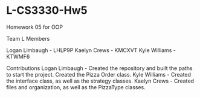 # L-CS3330-Hw5
Homework 05 for OOP

Team L Members

Logan Limbaugh - LHLP9P
Kaelyn Crews - KMCXVT
Kyle Williams - KTWMF6

Contributions
Logan Limbaugh - Created the repository and built the paths to start the project. Created the Pizza Order class.
Kyle Williams - Created the interface class, as well as the strategy classes.
Kaelyn Crews - Created files and organization, as well as the PizzaType classes.
